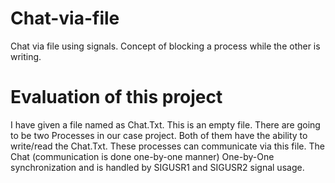 # Chat-via-file
Chat via file using signals. Concept of blocking a process while the other is writing.
# Evaluation of this project
I have given a file named as Chat.Txt. This is an empty file. There are going to
be two Processes in our case project. Both of them have the ability to write/read
the Chat.Txt. These processes can communicate via this file.
The Chat (communication is done one-by-one manner) One-by-One synchronization
and is handled by SIGUSR1 and SIGUSR2 signal usage.


